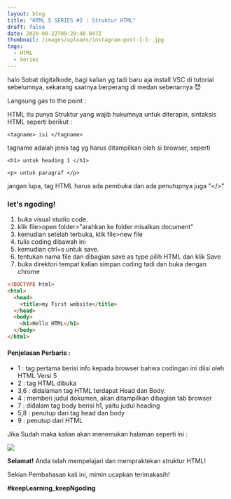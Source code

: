 ```yaml
---
layout: blog
title: "HTML 5 SERIES #2 : Struktur HTML"
draft: false
date: 2020-08-22T09:29:48.047Z
thumbnail: /images/uploads/instagram-post-1-1-.jpg
tags:
  - HTML
  - Series
---
```

halo Sobat digitalkode, bagi kalian yg tadi baru aja install VSC di tutorial sebelumnya, sekarang saatnya berperang di medan sebenarnya :smiling_imp:

Langsung gas to the point :

HTML itu punya Struktur yang wajib hukumnya untuk diterapin, sintaksis HTML seperti berikut : 

`<tagname> isi </tagname>`

tagname adalah jenis tag yg harus ditampilkan oleh si browser, seperti 

`<h1> untuk heading 1 </h1>`

`<p> untuk paragraf </p>`

jangan lupa, tag HTML harus ada pembuka dan ada penutupnya juga "</>"

### let's ngoding!

1. buka visual studio code.
2. klik file>open folder>"arahkan ke folder misalkan document"
3. kemudian setelah terbuka, klik file>new file
4. tulis coding dibawah ini
5. kemudian ctrl+s untuk save.
6. tentukan nama file dan dibagian save as type pilih HTML dan klik Save
7. buka direktori tempat kalian simpan coding tadi dan buka dengan chrome

```html
<!DOCTYPE html>
<html>
  <head>
    <title>my First website</title>
  </head>
  <body>
    <h1>Hello HTML</h1>
  </body>
</html>
```

#### Penjelasan Perbaris :

* 1 : tag pertama berisi info kepada browser bahwa codingan ini diisi oleh HTML Versi 5
* 2 : tag HTML dibuka
* 3,6 : didalaman tag HTML terdapat Head dan  Body.
* 4 : memberi judul dokumen, akan ditampilkan dibagian tab browser
* 7 : didalam tag body berisi h1, yaitu judul heading
* 5,8 : penutup dari tag head dan body
* 9 : penutup dari HTML

Jika Sudah maka kalian akan menemukan halaman seperti ini :

![](/images/uploads/2-1-.png)

**Selamat!** Anda telah mempelajari dan mempraktekan struktur HTML!

Sekian Pembahasan kali ini, mimin ucapkan terimakasih!

**\#keepLearning_keepNgoding**